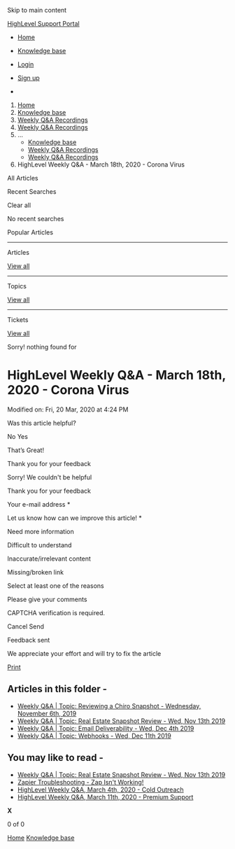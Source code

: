 Skip to main content

[ HighLevel Support Portal ](https://help.gohighlevel.com)

  * [ Home ](/support/home)
  * [ Knowledge base ](/support/solutions)

  * [Login](/support/login)
  * [Sign up](/support/signup)
  * 

  1. [Home](/support/home)
  2. [Knowledge base](/support/solutions)
  3. [Weekly Q&A Recordings](/support/solutions/48000449592)
  4. [Weekly Q&A Recordings](/support/solutions/folders/48000666026)
  5. ... 
     * [Knowledge base](/support/solutions)
     * [Weekly Q&A Recordings](/support/solutions/48000449592)
     * [Weekly Q&A Recordings](/support/solutions/folders/48000666026)
  6. HighLevel Weekly Q&A - March 18th, 2020 - Corona Virus

All  Articles 

Recent Searches

Clear all

No recent searches

Popular Articles

* * *

Articles

[View all](/support/search/solutions)

* * *

Topics

[View all](/support/search/topics)

* * *

Tickets

[View all](/support/search/tickets)

Sorry! nothing found for   

# HighLevel Weekly Q&A - March 18th, 2020 - Corona Virus

Modified on: Fri, 20 Mar, 2020 at 4:24 PM

Was this article helpful?

No  Yes 

That’s Great!

Thank you for your feedback

Sorry! We couldn't be helpful

Thank you for your feedback

Your e-mail address *

Let us know how can we improve this article! *

Need more information 

Difficult to understand 

Inaccurate/irrelevant content 

Missing/broken link 

Select at least one of the reasons 

Please give your comments 

CAPTCHA verification is required. 

Cancel  Send 

Feedback sent

We appreciate your effort and will try to fix the article

[Print](javascript:print\(\))

## Articles in this folder -

  * [Weekly Q&A | Topic: Reviewing a Chiro Snapshot - Wednesday, November 6th, 2019](/support/solutions/articles/48000980334-weekly-q-a-topic-reviewing-a-chiro-snapshot-wednesday-november-6th-2019)
  * [Weekly Q&A | Topic: Real Estate Snapshot Review - Wed, Nov 13th 2019](/support/solutions/articles/48000980335-weekly-q-a-topic-real-estate-snapshot-review-wed-nov-13th-2019)
  * [Weekly Q&A | Topic: Email Deliverability - Wed, Dec 4th 2019](/support/solutions/articles/48000980337-weekly-q-a-topic-email-deliverability-wed-dec-4th-2019)
  * [Weekly Q&A | Topic: Webhooks - Wed, Dec 11th 2019](/support/solutions/articles/48000980339-weekly-q-a-topic-webhooks-wed-dec-11th-2019)

## You may like to read -

  * [Weekly Q&A | Topic: Real Estate Snapshot Review - Wed, Nov 13th 2019](/support/solutions/articles/48000980335-weekly-q-a-topic-real-estate-snapshot-review-wed-nov-13th-2019)
  * [Zapier Troubleshooting - Zap Isn't Working!](/support/solutions/articles/48000981689-zapier-troubleshooting-zap-isn-t-working-)
  * [HighLevel Weekly Q&A, March 4th, 2020 - Cold Outreach](/support/solutions/articles/48001061381-highlevel-weekly-q-a-march-4th-2020-cold-outreach)
  * [HighLevel Weekly Q&A, March 11th, 2020 - Premium Support](/support/solutions/articles/48001063354-highlevel-weekly-q-a-march-11th-2020-premium-support)

**X**

0 of 0 []()

[Home](/support/home) [Knowledge base](/support/solutions)
